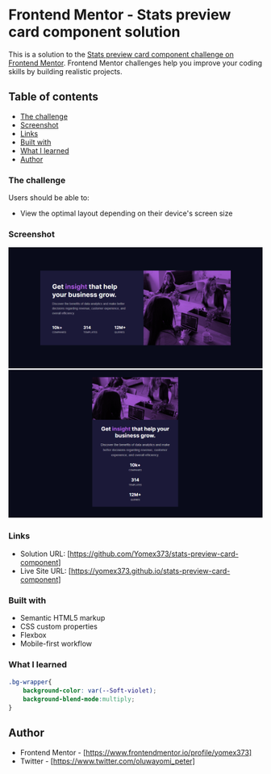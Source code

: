 # Frontend Mentor - Stats preview card component solution

This is a solution to the [Stats preview card component challenge on Frontend Mentor](https://www.frontendmentor.io/challenges/stats-preview-card-component-8JqbgoU62). Frontend Mentor challenges help you improve your coding skills by building realistic projects. 

## Table of contents

  - [The challenge](#the-challenge)
  - [Screenshot](#screenshot)
  - [Links](#links)
  - [Built with](#built-with)
  - [What I learned](#what-i-learned)
  - [Author](#author)

### The challenge

Users should be able to:

- View the optimal layout depending on their device's screen size

### Screenshot

![desktop view](./images/desktop-view.png)
![mobile view](./images/mobile-view.png)

### Links

- Solution URL: [https://github.com/Yomex373/stats-preview-card-component]
- Live Site URL: [https://yomex373.github.io/stats-preview-card-component]

### Built with

- Semantic HTML5 markup
- CSS custom properties
- Flexbox
- Mobile-first workflow


### What I learned

```css
.bg-wrapper{
    background-color: var(--Soft-violet);
    background-blend-mode:multiply;
}    
```

## Author

- Frontend Mentor - [https://www.frontendmentor.io/profile/yomex373]
- Twitter - [https://www.twitter.com/oluwayomi_peter]
